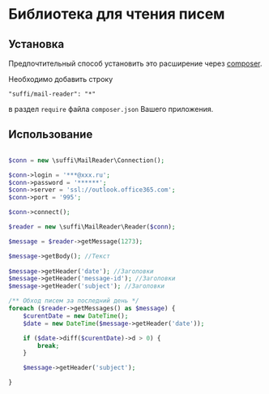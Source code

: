 Библиотека для чтения писем
===========================

Установка
---------

Предпочтительный способ установить это расширение через [composer](http://getcomposer.org/download/).

Необходимо добавить строку

```
"suffi/mail-reader": "*"
```

в раздел  ```require``` файла `composer.json` Вашего приложения.

Использование
-------------

```php

$conn = new \suffi\MailReader\Connection();

$conn->login = '***@xxx.ru';
$conn->password = '******';
$conn->server = 'ssl://outlook.office365.com';
$conn->port = '995';

$conn->connect();

$reader = new \suffi\MailReader\Reader($conn);

$message = $reader->getMessage(1273);

$message->getBody(); //Текст
 
$message->getHeader('date'); //Заголовки 
$message->getHeader('message-id'); //Заголовки 
$message->getHeader('subject'); //Заголовки 

/** Обход писем за последний день */
foreach ($reader->getMessages() as $message) {
    $curentDate = new DateTime();
    $date = new DateTime($message->getHeader('date'));

    if ($date->diff($curentDate)->d > 0) {
        break;
    }

    $message->getHeader('subject');    

}


```